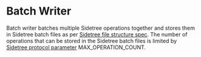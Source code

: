 # Batch Writer

Batch writer batches multiple Sidetree operations together and stores them in Sidetree batch files as per [Sidetree file structure spec](https://identity.foundation/sidetree/spec/#file-structures). The number of operations that can be stored in the Sidetree batch files is limited by [Sidetree protocol parameter](https://identity.foundation/sidetree/spec/#default-parameters) MAX_OPERATION_COUNT.
